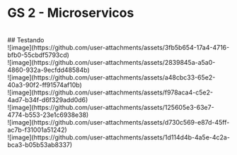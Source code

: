 # GS 2 - Microservicos
</br>
## Testando
</br>
![image](https://github.com/user-attachments/assets/3fb5b654-17a4-4716-bfb0-55cbdf5793cd)
</br>
![image](https://github.com/user-attachments/assets/2839845a-a5a0-4860-932a-9ecfdd48584b)
</br>
![image](https://github.com/user-attachments/assets/a48cbc33-65e2-40a3-90f2-ff91574af10b)
</br>
![image](https://github.com/user-attachments/assets/f978aca4-c5e2-4ad7-b34f-d6f329add0d6)
</br>
![image](https://github.com/user-attachments/assets/125605e3-63e7-4774-b553-23e1c6938e38)
</br>
![image](https://github.com/user-attachments/assets/d730c569-e87d-45ff-ac7b-f31001a51242)
</br>
![image](https://github.com/user-attachments/assets/1d114d4b-4a5e-4c2a-bca3-b05b53ab8337)
</br>


